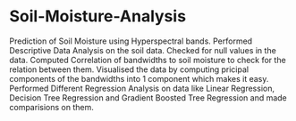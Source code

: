# Soil-Moisture-Analysis
Prediction of Soil Moisture using Hyperspectral bands.
Performed Descriptive Data Analysis on the soil data.
Checked for null values in the data.
Computed Correlation of bandwidths to soil moisture to check for the relation between them.
Visualised the data by computing pricipal components of the bandwidths into 1 component which makes it easy.
Performed Different Regression Analysis on data like Linear Regression, Decision Tree Regression and Gradient Boosted Tree Regression and made comparisions on them.
